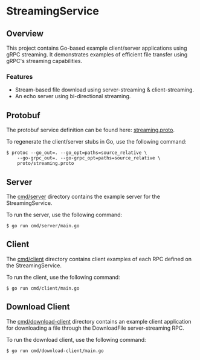 # StreamingService

## Overview

This project contains Go-based example client/server applications using gRPC streaming. It demonstrates examples of
efficient file transfer using gRPC's streaming capabilities.

### Features

- Stream-based file download using server-streaming & client-streaming.
- An echo server using bi-directional streaming.

## Protobuf

The protobuf service definition can be found here: [streaming.proto](proto%2Fstreaming.proto).

To regenerate the client/server stubs in Go, use the following command:

```
$ protoc --go_out=. --go_opt=paths=source_relative \
    --go-grpc_out=. --go-grpc_opt=paths=source_relative \
    proto/streaming.proto
```

## Server

The [cmd/server](cmd%2Fserver) directory contains the example server for the StreamingService.

To run the server, use the following command:

```
$ go run cmd/server/main.go
```

## Client

The [cmd/client](cmd%2Fclient) directory contains client examples of each RPC defined on the StreamingService.

To run the client, use the following command:

```
$ go run cmd/client/main.go
```

## Download Client

The [cmd/download-client](cmd%2Fdownload-client) directory contains an example client application for downloading a file
through the DownloadFile server-streaming RPC.

To run the download client, use the following command:

```
$ go run cmd/download-client/main.go
```